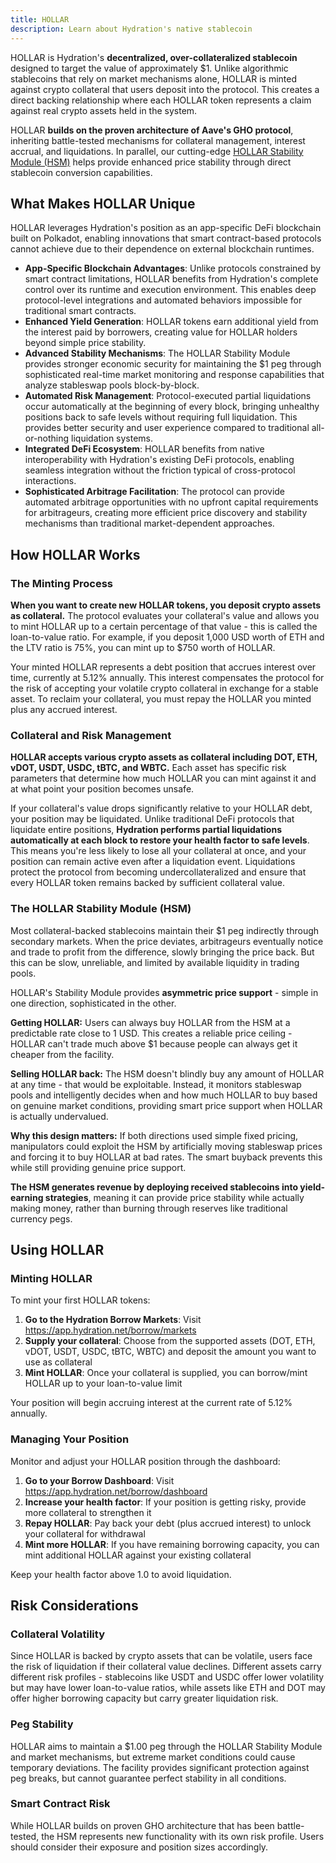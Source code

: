 ```yaml
---
title: HOLLAR
description: Learn about Hydration's native stablecoin
---
```


HOLLAR is Hydration's **decentralized, over-collateralized stablecoin** designed to target the value of approximately $1. Unlike algorithmic stablecoins that rely on market mechanisms alone, HOLLAR is minted against crypto collateral that users deposit into the protocol. This creates a direct backing relationship where each HOLLAR token represents a claim against real crypto assets held in the system.

HOLLAR **builds on the proven architecture of Aave's GHO protocol**, inheriting battle-tested mechanisms for collateral management, interest accrual, and liquidations. In parallel, our cutting-edge [HOLLAR Stability Module (HSM)](#the-hollar-stability-module-hsm) helps provide enhanced price stability through direct stablecoin conversion capabilities.

## What Makes HOLLAR Unique

HOLLAR leverages Hydration's position as an app-specific DeFi blockchain built on Polkadot, enabling innovations that smart contract-based protocols cannot achieve due to their dependence on external blockchain runtimes.

- **App-Specific Blockchain Advantages**: Unlike protocols constrained by smart contract limitations, HOLLAR benefits from Hydration's complete control over its runtime and execution environment. This enables deep protocol-level integrations and automated behaviors impossible for traditional smart contracts.
- **Enhanced Yield Generation**: HOLLAR tokens earn additional yield from the interest paid by borrowers, creating value for HOLLAR holders beyond simple price stability.
- **Advanced Stability Mechanisms**: The HOLLAR Stability Module provides stronger economic security for maintaining the $1 peg through sophisticated real-time market monitoring and response capabilities that analyze stableswap pools block-by-block.
- **Automated Risk Management**: Protocol-executed partial liquidations occur automatically at the beginning of every block, bringing unhealthy positions back to safe levels without requiring full liquidation. This provides better security and user experience compared to traditional all-or-nothing liquidation systems.
- **Integrated DeFi Ecosystem**: HOLLAR benefits from native interoperability with Hydration's existing DeFi protocols, enabling seamless integration without the friction typical of cross-protocol interactions.
- **Sophisticated Arbitrage Facilitation**: The protocol can provide automated arbitrage opportunities with no upfront capital requirements for arbitrageurs, creating more efficient price discovery and stability mechanisms than traditional market-dependent approaches.

## How HOLLAR Works

### The Minting Process

**When you want to create new HOLLAR tokens, you deposit crypto assets as collateral.** The protocol evaluates your collateral's value and allows you to mint HOLLAR up to a certain percentage of that value - this is called the loan-to-value ratio. For example, if you deposit 1,000 USD worth of ETH and the LTV ratio is 75%, you can mint up to $750 worth of HOLLAR.

Your minted HOLLAR represents a debt position that accrues interest over time, currently at 5.12% annually. This interest compensates the protocol for the risk of accepting your volatile crypto collateral in exchange for a stable asset. To reclaim your collateral, you must repay the HOLLAR you minted plus any accrued interest.

### Collateral and Risk Management

**HOLLAR accepts various crypto assets as collateral including DOT, ETH, vDOT, USDT, USDC, tBTC, and WBTC.** Each asset has specific risk parameters that determine how much HOLLAR you can mint against it and at what point your position becomes unsafe.

If your collateral's value drops significantly relative to your HOLLAR debt, your position may be liquidated. Unlike traditional DeFi protocols that liquidate entire positions, **Hydration performs partial liquidations automatically at each block to restore your health factor to safe levels**. This means you're less likely to lose all your collateral at once, and your position can remain active even after a liquidation event. Liquidations protect the protocol from becoming undercollateralized and ensure that every HOLLAR token remains backed by sufficient collateral value. 

### The HOLLAR Stability Module (HSM)

Most collateral-backed stablecoins maintain their $1 peg indirectly through secondary markets. When the price deviates, arbitrageurs eventually notice and trade to profit from the difference, slowly bringing the price back. But this can be slow, unreliable, and limited by available liquidity in trading pools.

HOLLAR's Stability Module provides **asymmetric price support** - simple in one direction, sophisticated in the other.

**Getting HOLLAR:**
Users can always buy HOLLAR from the HSM at a predictable rate close to 1 USD. This creates a reliable price ceiling - HOLLAR can't trade much above $1 because people can always get it cheaper from the facility.

**Selling HOLLAR back:**
The HSM doesn't blindly buy any amount of HOLLAR at any time - that would be exploitable. Instead, it monitors stableswap pools and intelligently decides when and how much HOLLAR to buy based on genuine market conditions, providing smart price support when HOLLAR is actually undervalued.

**Why this design matters:**
If both directions used simple fixed pricing, manipulators could exploit the HSM by artificially moving stableswap prices and forcing it to buy HOLLAR at bad rates. The smart buyback prevents this while still providing genuine price support.

**The HSM generates revenue by deploying received stablecoins into yield-earning strategies**, meaning it can provide price stability while actually making money, rather than burning through reserves like traditional currency pegs.

## Using HOLLAR

### Minting HOLLAR

To mint your first HOLLAR tokens:

1. **Go to the Hydration Borrow Markets**: Visit https://app.hydration.net/borrow/markets
2. **Supply your collateral**: Choose from the supported assets (DOT, ETH, vDOT, USDT, USDC, tBTC, WBTC) and deposit the amount you want to use as collateral
3. **Mint HOLLAR**: Once your collateral is supplied, you can borrow/mint HOLLAR up to your loan-to-value limit

Your position will begin accruing interest at the current rate of 5.12% annually.

### Managing Your Position

Monitor and adjust your HOLLAR position through the dashboard:

1. **Go to your Borrow Dashboard**: Visit https://app.hydration.net/borrow/dashboard
2. **Increase your health factor**: If your position is getting risky, provide more collateral to strengthen it
3. **Repay HOLLAR**: Pay back your debt (plus accrued interest) to unlock your collateral for withdrawal
4. **Mint more HOLLAR**: If you have remaining borrowing capacity, you can mint additional HOLLAR against your existing collateral

Keep your health factor above 1.0 to avoid liquidation.

## Risk Considerations

### Collateral Volatility

Since HOLLAR is backed by crypto assets that can be volatile, users face the risk of liquidation if their collateral value declines. Different assets carry different risk profiles - stablecoins like USDT and USDC offer lower volatility but may have lower loan-to-value ratios, while assets like ETH and DOT may offer higher borrowing capacity but carry greater liquidation risk.

### Peg Stability

HOLLAR aims to maintain a $1.00 peg through the HOLLAR Stability Module and market mechanisms, but extreme market conditions could cause temporary deviations. The facility provides significant protection against peg breaks, but cannot guarantee perfect stability in all conditions.

### Smart Contract Risk

While HOLLAR builds on proven GHO architecture that has been battle-tested, the HSM represents new functionality with its own risk profile. Users should consider their exposure and position sizes accordingly.